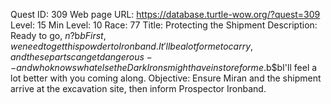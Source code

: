 Quest ID: 309
Web page URL: https://database.turtle-wow.org/?quest=309
Level: 15
Min Level: 10
Race: 77
Title: Protecting the Shipment
Description: Ready to go, $n?$b$bFirst, we need to get this powder to Ironband. It'll be a lot for me to carry, and these parts can get dangerous -- and who knows what else the Dark Irons might have in store for me.$b$bI'll feel a lot better with you coming along.
Objective: Ensure Miran and the shipment arrive at the excavation site, then inform Prospector Ironband.
